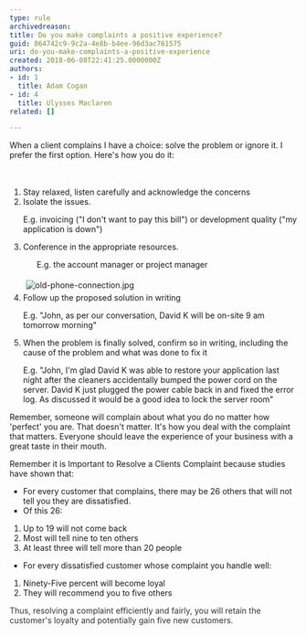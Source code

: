 ```yaml
---
type: rule
archivedreason: 
title: Do you make complaints a positive experience?
guid: 864742c9-9c2a-4e8b-b4ee-96d3ac761575
uri: do-you-make-complaints-a-positive-experience
created: 2018-06-08T22:41:25.0000000Z
authors:
- id: 1
  title: Adam Cogan
- id: 4
  title: Ulysses Maclaren
related: []

---
```



When a client complains I have a choice&#58; solve the problem or ignore it. I prefer the first option. Here's how you do it&#58;<br>
<br><excerpt class='endintro'></excerpt><br>
<ol><li>Stay relaxed, listen carefully and acknowledge the concerns<br></li><li>Isolate the issues.</li><p class="ssw15-rteElement-GreyBox">E.g. invoicing (&quot;I don't want to pay this bill&quot;) or development quality (&quot;my application is down&quot;)</p><li>Conference in the appropriate resources.<br><ol><p class="ssw15-rteElement-GreyBox">E.g. the account manager or project manager​​<br></p></ol><img src="/PublishingImages/old-phone-connection.jpg" alt="old-phone-connection.jpg" style="margin&#58;5px;" /><br></li><li>Follow up the proposed solution in writing<br></li><p class="ssw15-rteElement-GreyBox">E.g. &quot;John, as per our conversation, David K will be on-site 9 am tomorrow morning&quot;</p><li>When the problem is finally solved, confirm so in writing, including the cause of the problem and what was done to fix it</li><p class="ssw15-rteElement-GreyBox">E.g. &quot;John, I'm glad David K was able to restore your application last night after the cleaners accidentally bumped the power cord on the server. David K just plugged the power cable back in and fixed the error log. As discussed it would be a good idea to lock the server room&quot;</p></ol><p class="ssw15-rteElement-P">Remember, someone will complain about what you do no matter how 'perfect' you are. That doesn't matter. It's how you deal with the complaint that matters. Everyone should leave the experience of your business with a great taste in their mouth.</p><p class="ssw15-rteElement-P">Remember it is Important to Resolve a Clients Complaint because studies have shown that&#58;</p><ul class="ssw15-rteElement-P"><li>For every customer that complains, there may be 26 others that will not tell you they are dissatisfied.<br></li><li>Of this 26&#58;<br></li></ul><ol><li>Up to 19 will not come back<br></li><li>Most will tell nine to ten others<br></li><li>At least three will tell more than 20 people<br></li></ol><ul><li>For every dissatisfied customer whose complaint you handle well&#58;<br></li></ul><ol><li>Ninety-Five percent will become loyal<br></li><li>They will recommend you to five others<br></li></ol><span style="color&#58;#333333;">Thus, resolving a complaint efficiently and fairly, you will retain the customer's loyalty and potentially gain five new customers.</span><br>


